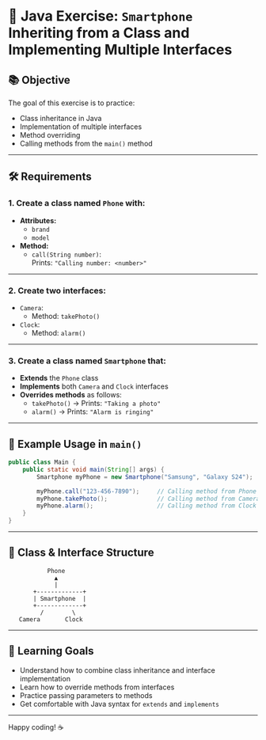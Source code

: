 # 📱 Java Exercise: `Smartphone` Inheriting from a Class and Implementing Multiple Interfaces

## 📚 Objective

The goal of this exercise is to practice:

- Class inheritance in Java
- Implementation of multiple interfaces
- Method overriding
- Calling methods from the `main()` method

---

## 🛠️ Requirements

### 1. Create a class named `Phone` with:

- **Attributes:**
  - `brand`
  - `model`
- **Method:**
  - `call(String number)`:  
    Prints: `"Calling number: <number>"`

---

### 2. Create two interfaces:

- `Camera`:
  - Method: `takePhoto()`
- `Clock`:
  - Method: `alarm()`

---

### 3. Create a class named `Smartphone` that:

- **Extends** the `Phone` class
- **Implements** both `Camera` and `Clock` interfaces
- **Overrides methods** as follows:
  - `takePhoto()` → Prints: `"Taking a photo"`
  - `alarm()` → Prints: `"Alarm is ringing"`

---

## 🧪 Example Usage in `main()`

```java
public class Main {
    public static void main(String[] args) {
        Smartphone myPhone = new Smartphone("Samsung", "Galaxy S24");

        myPhone.call("123-456-7890");     // Calling method from Phone
        myPhone.takePhoto();              // Calling method from Camera
        myPhone.alarm();                  // Calling method from Clock
    }
}
```

---

## 🔄 Class & Interface Structure

```plaintext
           Phone
             ▲
             |
       +-------------+
       | Smartphone  |
       +-------------+
         /        \
   Camera       Clock
```

---

## 🎯 Learning Goals

- Understand how to combine class inheritance and interface implementation
- Learn how to override methods from interfaces
- Practice passing parameters to methods
- Get comfortable with Java syntax for `extends` and `implements`

---

Happy coding! ☕
